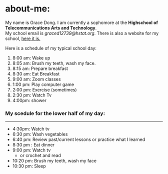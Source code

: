 # about-me:

 My name is Grace Dong. I am currently a sophomore at the **Highschool of Telecommunications Arts and Technology**.   
 My school email is _graced12739@hstat.org_.
 There is also a website for my school, [here it is.](https://www.hstat.org/)
 
Here is a schedule of my typical school day:   
1. 8:00 am: Wake up
2. 8:05 am: Brush my teeth, wash my face.
3. 8:15 am: Prepare breakfast    
4. 8:30 am: Eat Breakfast    
5. 9:00 am: Zoom classes    
6. 1:00 pm: Play computer game    
7. 2:00 pm: Exercise (sometimes)    
8. 2:30 pm: Watch Tv    
9. 4:00pm: shower  

  
### My scedule for the lower half of my day:  
 ---

* 4:30pm: Watch tv  
* 6:30 pm: Wash vegetables
* 6:40 pm: Review past/current lessons or practice what I learned
* 8:30 pm : Eat dinner
* 9:00 pm: Watch tv 
  * or crochet and read 
* 10:20 pm: Brush my teeth, wash my face
* 10:30 pm: Sleep 

